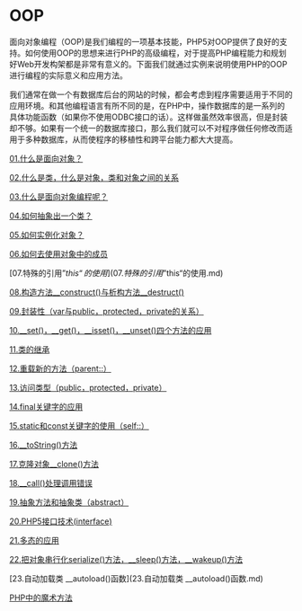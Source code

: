 # OOP

面向对象编程（OOP\)是我们编程的一项基本技能，PHP5对OOP提供了良好的支持。如何使用OOP的思想来进行PHP的高级编程，对于提高PHP编程能力和规划好Web开发构架都是非常有意义的。下面我们就通过实例来说明使用PHP的OOP进行编程的实际意义和应用方法。

我们通常在做一个有数据库后台的网站的时候，都会考虑到程序需要适用于不同的应用环境。和其他编程语言有所不同的是，在PHP中，操作数据库的是一系列的具体功能函数（如果你不使用ODBC接口的话）。这样做虽然效率很高，但是封装却不够。如果有一个统一的数据库接口，那么我们就可以不对程序做任何修改而适用于多种数据库，从而使程序的移植性和跨平台能力都大大提高。

[01.什么是面向对象？](01.什么是面向对象？.md)

[02.什么是类，什么是对象，类和对象之间的关系](02.什么是类，什么是对象，类和对象之间的关系.md)

[03.什么是面向对象编程呢？](03.什么是面向对象编程呢？.md)

[04.如何抽象出一个类？](04.如何抽象出一个类？.md)

[05.如何实例化对象？](05.如何实例化对象？.md)

[06.如何去使用对象中的成员](06.如何去使用对象中的成员.md)

[07.特殊的引用”$this“的使用](07.特殊的引用”$this“的使用.md)

[08.构造方法\_\_construct\(\)与析构方法\_\_destruct\(\)](08.构造方法__construct%28%29与析构方法__destruct%28%29.md)

[09.封装性（var与public，protected，private的关系）](09.封装性（var与public，protected，private的关系）.md)

[10.\_\_set\(\)，\_\_get\(\)，\_\_isset\(\)，\_\_unset\(\)四个方法的应用](10.__set%28%29，__get%28%29，__isset%28%29，__unset%28%29四个方法的应用.md)

[11.类的继承](11.类的继承.md)

[12.重载新的方法（parent::）](12.重载新的方法（parent::）.md)

[13.访问类型（public，protected，private）](13.访问类型（public，protected，private）.md)

[14.final关键字的应用](14.final关键字的应用.md)

[15.static和const关键字的使用（self::）](15.static和const关键字的使用（self::）.md)

[16.\_\_toString\(\)方法](16.__toString%28%29方法.md)

[17.克隆对象\_\_clone\(\)方法](17.克隆对象__clone%28%29方法.md)

[18.\_\_call\(\)处理调用错误](18.__call%28%29处理调用错误.md)

[19.抽象方法和抽象类（abstract）](19.抽象方法和抽象类（abstract）.md)

[20.PHP5接口技术\(interface\)](20.PHP5接口技术%28interface%29.md)

[21.多态的应用](21.多态的应用.md)

[22.把对象串行化serialize\(\)方法，\_\_sleep\(\)方法，\_\_wakeup\(\)方法](22.把对象串行化serialize\(\)方法，\_\_sleep\(\)方法，\_\_wakeup\(\)方法.md)

[23.自动加载类 \_\_autoload\(\)函数](23.自动加载类 \_\_autoload\(\)函数.md)

[PHP中的魔术方法](PHP%E4%B8%AD%E7%9A%84%E9%AD%94%E6%9C%AF%E6%96%B9%E6%B3%95.md)

